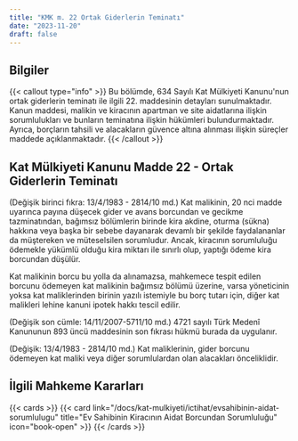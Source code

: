 ```yaml
---
title: "KMK m. 22 Ortak Giderlerin Teminatı"
date: "2023-11-20"
draft: false
---
```


## Bilgiler

{{< callout type="info" >}}
Bu bölümde, 634 Sayılı Kat Mülkiyeti Kanunu'nun ortak giderlerin teminatı ile ilgili 22. maddesinin detayları sunulmaktadır.
Kanun maddesi, malikin ve kiracının apartman ve site aidatlarına ilişkin sorumlulukları ve bunların teminatına ilişkin hükümleri bulundurmaktadır.
Ayrıca, borçların tahsili ve alacakların güvence altına alınması ilişkin süreçler maddede açıklanmaktadır.
{{< /callout >}}

## Kat Mülkiyeti Kanunu Madde 22 - Ortak Giderlerin Teminatı

(Değişik birinci fıkra: 13/4/1983 - 2814/10 md.) Kat malikinin, 20 nci madde uyarınca payına düşecek gider ve avans borcundan ve gecikme tazminatından, bağımsız bölümlerin birinde kira akdine, oturma (sükna) hakkına veya başka bir sebebe dayanarak devamlı bir şekilde faydalananlar da müştereken ve müteselsilen sorumludur. Ancak, kiracının sorumluluğu ödemekle yükümlü olduğu kira miktarı ile sınırlı olup, yaptığı ödeme kira borcundan düşülür.

Kat malikinin borcu bu yolla da alınamazsa, mahkemece tespit edilen borcunu ödemeyen kat malikinin bağımsız bölümü üzerine, varsa yöneticinin yoksa kat maliklerinden birinin yazılı istemiyle bu borç tutarı için, diğer kat malikleri lehine kanuni ipotek hakkı tescil edilir.

(Değişik son cümle: 14/11/2007-5711/10 md.) 4721 sayılı Türk Medenî Kanununun 893 üncü maddesinin son fıkrası hükmü burada da uygulanır.

(Değişik: 13/4/1983 - 2814/10 md.) Kat maliklerinin, gider borcunu ödemeyen kat maliki veya diğer sorumlulardan olan alacakları önceliklidir.

## İlgili Mahkeme Kararları

{{< cards >}}
{{< card link="/docs/kat-mulkiyeti/ictihat/evsahibinin-aidat-sorumlulugu" title="Ev Sahibinin Kiracının Aidat Borcundan Sorumluluğu" icon="book-open" >}}
{{< /cards >}}
